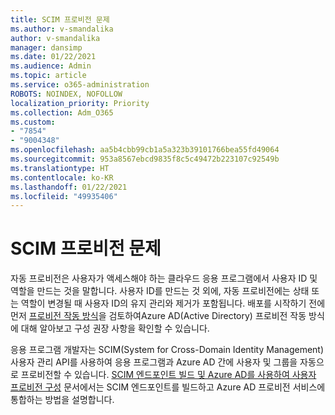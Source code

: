```yaml
---
title: SCIM 프로비전 문제
ms.author: v-smandalika
author: v-smandalika
manager: dansimp
ms.date: 01/22/2021
ms.audience: Admin
ms.topic: article
ms.service: o365-administration
ROBOTS: NOINDEX, NOFOLLOW
localization_priority: Priority
ms.collection: Adm_O365
ms.custom:
- "7854"
- "9004348"
ms.openlocfilehash: aa5b4cbb99cb1a5a323b39101766bea55fd49064
ms.sourcegitcommit: 953a8567ebcd9835f8c5c49472b223107c92549b
ms.translationtype: HT
ms.contentlocale: ko-KR
ms.lasthandoff: 01/22/2021
ms.locfileid: "49935406"
---
```

# <a name="scim-provisioning-issue"></a>SCIM 프로비전 문제

자동 프로비전은 사용자가 액세스해야 하는 클라우드 응용 프로그램에서 사용자 ID 및 역할을 만드는 것을 말합니다. 사용자 ID를 만드는 것 외에, 자동 프로비전에는 상태 또는 역할이 변경될 때 사용자 ID의 유지 관리와 제거가 포함됩니다. 배포를 시작하기 전에 먼저 [프로비전 작동 방식](https://docs.microsoft.com/azure/active-directory/app-provisioning/how-provisioning-works)을 검토하여Azure AD(Active Directory) 프로비전 작동 방식에 대해 알아보고 구성 권장 사항을 확인할 수 있습니다.

응용 프로그램 개발자는 SCIM(System for Cross-Domain Identity Management) 사용자 관리 API를 사용하여 응용 프로그램과 Azure AD 간에 사용자 및 그룹을 자동으로 프로비전할 수 있습니다. [SCIM 엔드포인트 빌드 및 Azure AD를 사용하여 사용자 프로비전 구성](https://docs.microsoft.com/azure/active-directory/app-provisioning/use-scim-to-provision-users-and-groups) 문서에서는 SCIM 엔드포인트를 빌드하고 Azure AD 프로비전 서비스에 통합하는 방법을 설명합니다.



